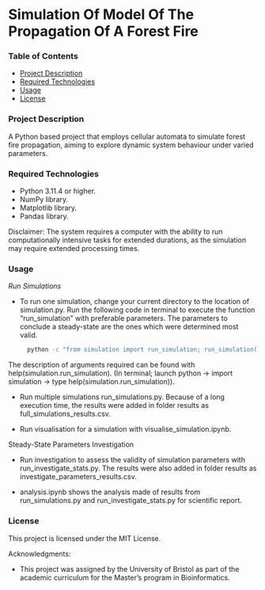 # Simulation Of Model Of The Propagation Of A Forest Fire

### Table of Contents 
- [Project Description](#project-description)
- [Required Technologies](#required-technologies)
- [Usage](#usage)
- [License](#license)

### Project Description

A Python based project that employs cellular automata to simulate forest fire propagation, aiming to explore dynamic system behaviour under varied parameters. 

### Required Technologies

* Python 3.11.4 or higher.
* NumPy library.
* Matplotlib library.
* Pandas library.

Disclaimer: The system requires a computer with the ability to run computationally intensive tasks for extended durations, as the simulation may require extended processing times.

### Usage

*Run Simulations*

* To run one simulation, change your current directory to the location of simulation.py. Run the following code in terminal to execute the function “run_simulation” with preferable parameters. The parameters to conclude a steady-state are the ones which were determined most valid.

  ```bash
	python -c "from simulation import run_simulation; run_simulation(grid size, f, p, r, num_grid_states, visualise)" --simulation.py
  ```

The description of arguments required can be found with help(simulation.run_simulation).
(In terminal; launch python -> import simulation -> type help(simulation.run_simulation)).


* Run multiple simulations run_simulations.py. Because of a long execution time, the results were added in folder results as full_simulations_results.csv.

* Run visualisation for a simulation with visualise_simulation.ipynb.


Steady-State Parameters Investigation

* Run investigation to assess the validity of simulation parameters with run_investigate_stats.py. The results were also added in folder results as investigate_parameters_results.csv.

* analysis.ipynb shows the analysis made of results from run_simulations.py and run_investigate_stats.py for scientific report.

### License

This project is licensed under the MIT License.

Acknowledgments:
- This project was assigned by the University of Bristol as part of the academic curriculum for the Master’s program in Bioinformatics.



